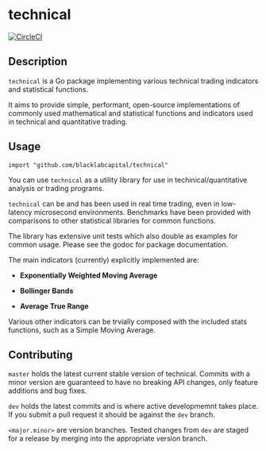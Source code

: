 # technical

[![CircleCI](https://circleci.com/gh/blacklabcapital/technical.svg?style=svg)](https://circleci.com/gh/blacklabcapital/technical)

## Description

`technical` is a Go package implementing various technical trading indicators and statistical functions.

It aims to provide simple, performant, open-source implementations of commonly used mathematical and statistical functions and indicators used in technical and quantitative trading.

## Usage

```
import "github.com/blacklabcapital/technical"
```

You can use `technical` as a utility library for use in techinical/quantitative analysis or trading programs.

`technical` can be and has been used in real time trading, even in low-latency microsecond environments. Benchmarks have been provided with comparisons to other statistical libraries for common functions.

The library has extensive unit tests which also double as examples for common usage. Please see the godoc for package documentation.

The main indicators (currently) explicitly implemented are:

- **Exponentially Weighted Moving Average**

- **Bollinger Bands**
- **Average True Range**

Various other indicators can be trvially composed with the included stats functions, such as a Simple Moving Average.

## Contributing

`master` holds the latest current stable version of technical. Commits with a minor version are guaranteed to have no breaking API changes, only feature additions and bug fixes.

`dev` holds the latest commits and is where active developmemnt takes place. If you submit a pull request it should be against the `dev` branch.

`<major.minor>` are version branches. Tested changes from `dev` are staged for a release by merging into the appropriate version branch.
